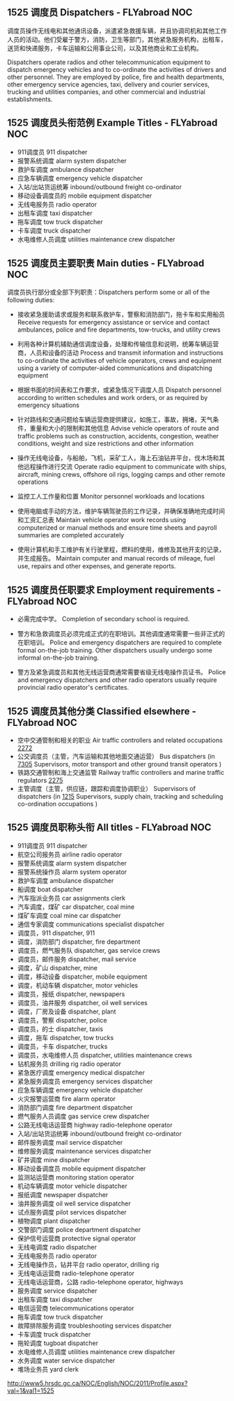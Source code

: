 ## 1525 调度员 Dispatchers - FLYabroad NOC

调度员操作无线电和其他通讯设备，派遣紧急救援车辆，并且协调司机和其他工作人员的活动。他们受雇于警方，消防，卫生等部门，其他紧急服务机构，出租车，送货和快递服务，卡车运输和公用事业公司，以及其他商业和工业机构。

Dispatchers operate radios and other telecommunication equipment to dispatch emergency vehicles and to co-ordinate the activities of drivers and other personnel. They are employed by police, fire and health departments, other emergency service agencies, taxi, delivery and courier services, trucking and utilities companies, and other commercial and industrial establishments.

## 1525 调度员头衔范例 Example Titles - FLYabroad NOC

* 911调度员 911 dispatcher
* 报警系统调度 alarm system dispatcher
* 救护车调度 ambulance dispatcher
* 应急车辆调度 emergency vehicle dispatcher
* 入站/出站货运统筹 inbound/outbound freight co-ordinator
* 移动设备调度员的 mobile equipment dispatcher
* 无线电报务员 radio operator
* 出租车调度 taxi dispatcher
* 拖车调度 tow truck dispatcher
* 卡车调度 truck dispatcher
* 水电维修人员调度 utilities maintenance crew dispatcher

## 1525 调度员主要职责 Main duties - FLYabroad NOC

调度员执行部分或全部下列职责：Dispatchers perform some or all of the following duties:

* 接收紧急援助请求或服务和联系救护车，警察和消防部门，拖卡车和实用船员
Receive requests for emergency assistance or service and contact ambulances, police and fire departments, tow-trucks, and utility crews

* 利用各种计算机辅助通信调度设备，处理和传输信息和说明，统筹车辆运营商，人员和设备的活动
Process and transmit information and instructions to co-ordinate the activities of vehicle operators, crews and equipment using a variety of computer-aided communications and dispatching equipment

* 根据书面的时间表和工作要求，或紧急情况下调度人员
Dispatch personnel according to written schedules and work orders, or as required by emergency situations

* 针对路线和交通问题给车辆运营商提供建议，如施工，事故，拥堵，天气条件，重量和大小的限制和其他信息
Advise vehicle operators of route and traffic problems such as construction, accidents, congestion, weather conditions, weight and size restrictions and other information

* 操作无线电设备，与船舶，飞机，采矿工人，海上石油钻井平台，伐木场和其他远程操作进行交流
Operate radio equipment to communicate with ships, aircraft, mining crews, offshore oil rigs, logging camps and other remote operations

* 监控工人工作量和位置
Monitor personnel workloads and locations

* 使用电脑或手动的方法，维护车辆驾驶员的工作记录，并确保准确地完成时间和工资汇总表
Maintain vehicle operator work records using computerized or manual methods and ensure time sheets and payroll summaries are completed accurately

* 使用计算机和手工维护有关行驶里程，燃料的使用，维修及其他开支的记录，并生成报告。
Maintain computer and manual records of mileage, fuel use, repairs and other expenses, and generate reports.

## 1525 调度员任职要求 Employment requirements - FLYabroad NOC

* 必需完成中学。
Completion of secondary school is required.

* 警方和急救调度员必须完成正式的在职培训。其他调度通常需要一些非正式的在职培训。
Police and emergency dispatchers are required to complete formal on-the-job training. Other dispatchers usually undergo some informal on-the-job training.

* 警方及紧急调度员和其他无线运营商通常需要省级无线电操作员证书。
Police and emergency dispatchers and other radio operators usually require provincial radio operator's certificates.

## 1525 调度员其他分类 Classified elsewhere - FLYabroad NOC

* 空中交通管制和相关的职业 Air traffic controllers and related occupations [2272](2272)
* 公交调度员（主管，汽车运输和其他地面交通运营） Bus dispatchers (in [7305](7305) Supervisors, motor transport and other ground transit operators )
* 铁路交通管制和海上交通监管 Railway traffic controllers and marine traffic regulators [2275](2275)
* 主管调度（主管，供应链，跟踪和调度协调职业） Supervisors of dispatchers (in [1215](1215) Supervisors, supply chain, tracking and scheduling co-ordination occupations )

## 1525 调度员职称头衔 All titles - FLYabroad NOC

* 911调度员 911 dispatcher
* 航空公司报务员 airline radio operator
* 报警系统调度 alarm system dispatcher
* 报警系统操作员 alarm system operator
* 救护车调度 ambulance dispatcher
* 船调度 boat dispatcher
* 汽车指派业务员 car assignments clerk
* 汽车调度，煤矿 car dispatcher, coal mine
* 煤矿车调度 coal mine car dispatcher
* 通信专家调度 communications specialist dispatcher
* 调度员，911 dispatcher, 911
* 调度，消防部门 dispatcher, fire department
* 调度员，燃气服务队 dispatcher, gas service crews
* 调度员，邮件服务 dispatcher, mail service
* 调度，矿山 dispatcher, mine
* 调度，移动设备 dispatcher, mobile equipment
* 调度，机动车辆 dispatcher, motor vehicles
* 调度员，报纸 dispatcher, newspapers
* 调度员，油井服务 dispatcher, oil well services
* 调度，厂房及设备 dispatcher, plant
* 调度员，警察 dispatcher, police
* 调度员，的士 dispatcher, taxis
* 调度，拖车 dispatcher, tow trucks
* 调度员，卡车 dispatcher, trucks
* 调度员，水电维修人员 dispatcher, utilities maintenance crews
* 钻机报务员 drilling rig radio operator
* 紧急医疗调度 emergency medical dispatcher
* 紧急服务调度员 emergency services dispatcher
* 应急车辆调度 emergency vehicle dispatcher
* 火灾报警运营商 fire alarm operator
* 消防部门调度 fire department dispatcher
* 燃气服务人员调度 gas service crew dispatcher
* 公路无线电话运营商 highway radio-telephone operator
* 入站/出站货运统筹 inbound/outbound freight co-ordinator
* 邮件服务调度 mail service dispatcher
* 维修服务调度 maintenance services dispatcher
* 矿井调度 mine dispatcher
* 移动设备调度员 mobile equipment dispatcher
* 监测站运营商 monitoring station operator
* 机动车辆调度 motor vehicle dispatcher
* 报纸调度 newspaper dispatcher
* 油井服务调度 oil well service dispatcher
* 试点服务调度 pilot services dispatcher
* 植物调度 plant dispatcher
* 交警部门调度 police department dispatcher
* 保护信号运营商 protective signal operator
* 无线电调度 radio dispatcher
* 无线电报务员 radio operator
* 无线电操作员，钻井平台 radio operator, drilling rig
* 无线电话运营商 radio-telephone operator
* 无线电话运营商，公路 radio-telephone operator, highways
* 服务调度 service dispatcher
* 出租车调度 taxi dispatcher
* 电信运营商 telecommunications operator
* 拖车调度 tow truck dispatcher
* 故障排除服务调度 troubleshooting services dispatcher
* 卡车调度 truck dispatcher
* 拖轮调度 tugboat dispatcher
* 水电维修人员调度 utilities maintenance crew dispatcher
* 水务调度 water service dispatcher
* 堆场业务员 yard clerk

http://www5.hrsdc.gc.ca/NOC/English/NOC/2011/Profile.aspx?val=1&val1=1525